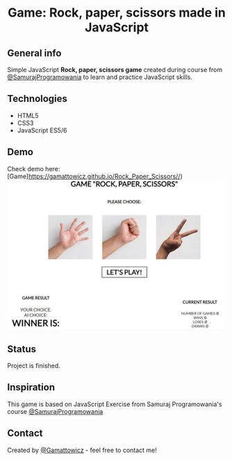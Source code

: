<div align="center">
<h1 align="center">Game: Rock, paper, scissors made in JavaScript </h1></div>

## General info
Simple JavaScript **Rock, paper, scissors game** created during course from [@SamurajProgramowania](https://websamuraj.pl/) to learn and practice JavaScript skills.

## Technologies
* HTML5
* CSS3
* JavaScript ES5/6

## Demo
Check demo here: [Game]https://gamattowicz.github.io/Rock_Paper_Scissors//)
<img alt="Game screen" src="https://github.com/Gamattowicz/Rock_Paper_Scissors/blob/main/game_screen.png"/>

## Status 
Project is finished.

## Inspiration
This game is based on JavaScript Exercise from Samuraj Programowania's course [@SamurajProgramowania](https://www.udemy.com/course/kurs-programowanie-w-javascript/)

## Contact
Created by [@Gamattowicz](https://github.com/Gamattowicz) - feel free to contact me!